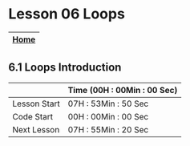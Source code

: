 # Lesson 06 Loops

|[Home](/README.md#chapter-6-loops)|
|-|

## 6.1 Loops Introduction

||Time (00H : 00Min : 00 Sec)|
|-|-|
 |Lesson Start           | 07H : 53Min : 50 Sec|  
 |Code Start             | 00H : 00Min : 00 Sec |  
 |Next Lesson            | 07H : 55Min : 20 Sec | 
